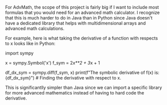 For AdvMath, the scope of this project is fairly big if I want to include most formulas that you would need for an advanced math calculator.
I recognize that this is much harder to do in Java than in Python since Java doesn't have a dedicated library that helps with multidimensional arrays
and advanced math calculations.

For example, here is what taking the derivative of a function with respects to x looks like in Python:

  import sympy
  
  x = sympy.Symbol('x')
  f_sym = 2*x**2 + 3*x + 1
  
  df_dx_sym = sympy.diff(f_sym, x)
  print(f"The symbolic derivative of f(x) is: {df_dx_sym}") # Finding the derivative with respect to x.

This is significantlly simpler than Java since we can import a specific library for more advanced mathematics instead of having to hard code the derivative.
